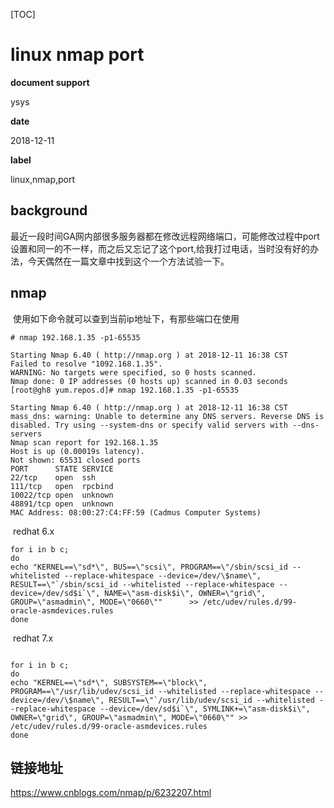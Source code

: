 [TOC]

# linux nmap port

**document support**

ysys

**date**

2018-12-11

**label**

linux,nmap,port



## background

​	最近一段时间GA网内部很多服务器都在修改远程网络端口，可能修改过程中port设置和同一的不一样，而之后又忘记了这个port,给我打过电话，当时没有好的办法，今天偶然在一篇文章中找到这个一个方法试验一下。



## nmap

​    使用如下命令就可以查到当前ip地址下，有那些端口在使用

```
# nmap 192.168.1.35 -p1-65535

Starting Nmap 6.40 ( http://nmap.org ) at 2018-12-11 16:38 CST
Failed to resolve "1092.168.1.35".
WARNING: No targets were specified, so 0 hosts scanned.
Nmap done: 0 IP addresses (0 hosts up) scanned in 0.03 seconds
[root@gh8 yum.repos.d]# nmap 192.168.1.35 -p1-65535

Starting Nmap 6.40 ( http://nmap.org ) at 2018-12-11 16:38 CST
mass_dns: warning: Unable to determine any DNS servers. Reverse DNS is disabled. Try using --system-dns or specify valid servers with --dns-servers
Nmap scan report for 192.168.1.35
Host is up (0.00019s latency).
Not shown: 65531 closed ports
PORT      STATE SERVICE
22/tcp    open  ssh
111/tcp   open  rpcbind
10022/tcp open  unknown
48891/tcp open  unknown
MAC Address: 08:00:27:C4:FF:59 (Cadmus Computer Systems)
```

  















​	redhat 6.x

```
for i in b c;
do
echo "KERNEL==\"sd*\", BUS==\"scsi\", PROGRAM==\"/sbin/scsi_id --whitelisted --replace-whitespace --device=/dev/\$name\", RESULT==\"`/sbin/scsi_id --whitelisted --replace-whitespace --device=/dev/sd$i`\", NAME=\"asm-disk$i\", OWNER=\"grid\", GROUP=\"asmadmin\", MODE=\"0660\""      >> /etc/udev/rules.d/99-oracle-asmdevices.rules
done

```

​    redhat 7.x

```

for i in b c;
do
echo "KERNEL==\"sd*\", SUBSYSTEM==\"block\", PROGRAM==\"/usr/lib/udev/scsi_id --whitelisted --replace-whitespace --device=/dev/\$name\", RESULT==\"`/usr/lib/udev/scsi_id --whitelisted --replace-whitespace --device=/dev/sd$i`\", SYMLINK+=\"asm-disk$i\", OWNER=\"grid\", GROUP=\"asmadmin\", MODE=\"0660\"" >> /etc/udev/rules.d/99-oracle-asmdevices.rules
done

```

###  







## 链接地址

https://www.cnblogs.com/nmap/p/6232207.html